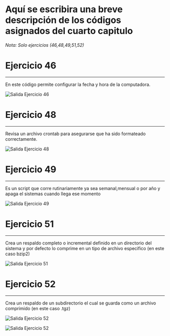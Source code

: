 # Aquí se escribira una breve descripción de los códigos asignados del cuarto capitulo 

*Nota: Solo ejercicios (46,48,49,51,52)*

# Ejercicio 46
---

En este código permite configurar la fecha y hora de la computadora.

 ![Salida Ejercicio 46](/codigosMantenimiento/Capitulo6/ejercicio46.png)

# Ejercicio 48
---

Revisa un archivo crontab para asegurarse que ha sido formateado correctamente.

 ![Salida Ejercicio 48](/codigosMantenimiento/Capitulo6/ejercicio48.png)

# Ejercicio 49
---

Es un script que corre rutinariamente ya sea semanal,mensual o por año y apaga el sistemas cuando llega ese momento

 ![Salida Ejercicio 49](/codigosMantenimiento/Capitulo6/ejercicio49.png)


# Ejercicio 51
---

Crea un respaldo completo o incremental definido en un directorio del sistema y por defecto lo comprime en un tipo de archivo especifico (en este caso bzip2)

 ![Salida Ejercicio 51](/codigosMantenimiento/Capitulo6/ejercicio51.png)

# Ejercicio 52
---

Crea un respaldo de un subdirectorio el cual se guarda como un archivo comprimido (en este caso .tgz)

 ![Salida Ejercicio 52](/codigosMantenimiento/Capitulo6/ejercicio52.png)

 ![Salida Ejercicio 52](/codigosMantenimiento/Capitulo6/ejercicio52_2.png)

